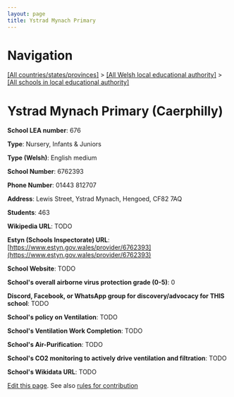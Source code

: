 ```yaml
---
layout: page
title: Ystrad Mynach Primary
---
```

# Navigation

[[All countries/states/provinces]](../../..) > [[All Welsh local educational authority]](../..) > [[All schools in local educational authority]](..)

# Ystrad Mynach Primary (Caerphilly)

**School LEA number**: 676

**Type**: Nursery, Infants & Juniors

**Type (Welsh)**: English medium

**School Number**: 6762393

**Phone Number**: 01443 812707

**Address**: Lewis Street, Ystrad Mynach, Hengoed, CF82 7AQ

**Students**: 463

**Wikipedia URL**: TODO

**Estyn (Schools Inspectorate) URL**: [https://www.estyn.gov.wales/provider/6762393](https://www.estyn.gov.wales/provider/6762393)

**School Website**: TODO

**School's overall airborne virus protection grade (0-5)**: 0

**Discord, Facebook, or WhatsApp group for discovery/advocacy for THIS school**: TODO

**School's policy on Ventilation**: TODO

**School's Ventilation Work Completion**: TODO

**School's Air-Purification**: TODO

**School's CO2 monitoring to actively drive ventilation and filtration**: TODO

**School's Wikidata URL**: TODO




[Edit this page](https://github.com/VentilationProject/Wales/edit/prif/./Caerphilly/Ystrad_Mynach_Primary.md). See also [rules for contribution](../../../contribution-rules/)